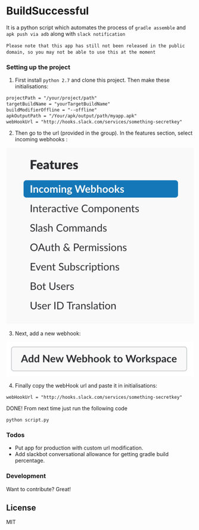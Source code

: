 # BuildSuccessful

It is a python script which automates the process of `gradle assemble` and `apk push via adb` along with `slack notification`


`Please note that this app has still not been released in the public domain, so you may not be able to use this at the moment`



### Setting up the project

1. First install `python 2.7` and clone this project.
Then make these initialisations:

```
projectPath = "/your/project/path"
targetBuildName = "yourTargetBuildName"
buildModifierOffline = "--offline" 
apkOutputPath = "/Your/apk/output/path/myapp.apk"
webHookUrl = "http://hooks.slack.com/services/something-secretkey"
```


2. Then go to the url (provided in the group). 
In the features section, select incoming webhooks :

[![N|Solid](https://github.com/abhinav-adtechs/BuildSuccessful/blob/master/screenshots/features.png)](Image1)



3. Next, add a new webhook:


[![N|Solid](https://github.com/abhinav-adtechs/BuildSuccessful/blob/master/screenshots/add-webhooks.png)](Image2)

4. Finally copy the webHook url and paste it in initialisations:

```
webHookUrl = "http://hooks.slack.com/services/something-secretkey"
```
DONE! From next time just run the following code

```
python script.py
```

### Todos

 - Put app for production with custom url modification.
 - Add slackbot conversational allowance for getting gradle build percentage. 


### Development

Want to contribute? Great!

License
----

MIT

